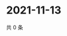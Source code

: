 # 2021-11-13

共 0 条

<!-- BEGIN WEIBO -->
<!-- 最后更新时间 Sat Nov 13 2021 13:07:29 GMT+0800 (China Standard Time) -->

<!-- END WEIBO -->
